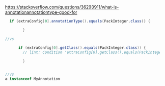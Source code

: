 https://stackoverflow.com/questions/36293911/what-is-annotationannotationtype-good-for


```java
  if (extraConfig[0].annotationType().equals(PackInteger.class)) {

        }

//vs

      if (extraConfig[0].getClass().equals(PackInteger.class)) { 
        // lint: Condition 'extraConfig[0].getClass().equals(PackInteger.class)' is always 'false' 
            
        }


//vs 
a instanceof MyAnnotation
```